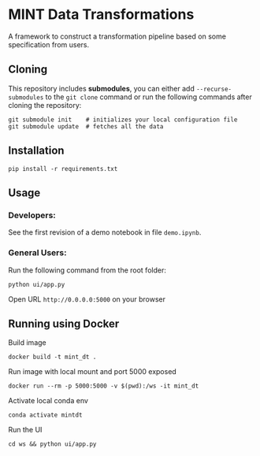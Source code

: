 # MINT Data Transformations

A framework to construct a transformation pipeline based on some specification from users.

## Cloning

This repository includes __submodules__, you can either add `--recurse-submodules` to the `git clone` command or run the following commands after cloning the repository:
```
git submodule init    # initializes your local configuration file
git submodule update  # fetches all the data
```

## Installation
```
pip install -r requirements.txt
```

## Usage

### Developers:
See the first revision of a demo notebook in file `demo.ipynb`.

### General Users:
Run the following command from the root folder:
```
python ui/app.py
```
Open URL `http://0.0.0.0:5000` on your browser

## Running using Docker
Build image
```
docker build -t mint_dt .
```
Run image with local mount and port 5000 exposed
```
docker run --rm -p 5000:5000 -v $(pwd):/ws -it mint_dt
```
Activate local conda env
```
conda activate mintdt
```
Run the UI
```
cd ws && python ui/app.py
```